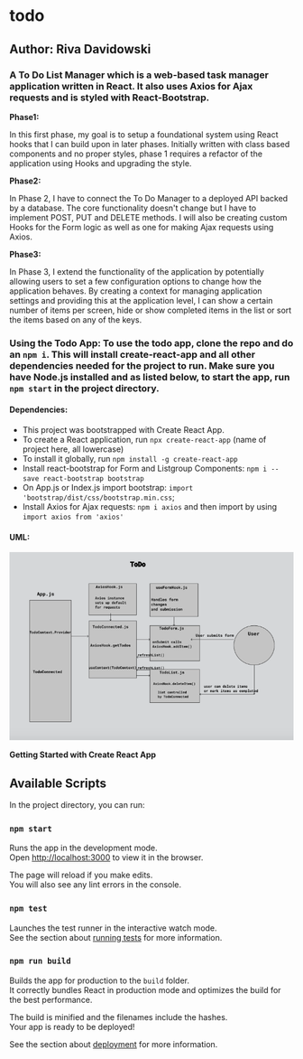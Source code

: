 
# todo 

## Author: Riva Davidowski

### A To Do List Manager which is a web-based task manager application written in React. It also uses Axios for Ajax requests and  is styled with React-Bootstrap.

**Phase1:**

In this first phase, my goal is to setup a foundational system using React hooks that I can build upon in later phases. Initially written with class based components and no proper styles, phase 1 requires a refactor of the application using Hooks and upgrading the style.

**Phase2:**

In Phase 2, I have to connect the To Do Manager to a deployed API backed by a database. The core functionality doesn't change but I have to implement POST, PUT and DELETE methods.
I will also be creating custom Hooks for the Form logic as well as one for making Ajax requests using Axios.

**Phase3:**

In Phase 3, I extend the functionality of the application by potentially allowing users to set a few configuration options to change how the application behaves. By creating a context for managing application settings and providing this at the application level, I can show a certain number of items per screen, hide or show completed items in the list or sort the items based on any of the keys.

### Using the Todo App: To use the todo app, clone the repo and do an `npm i`. This will install create-react-app and all other dependencies needed for the project to run. Make sure you have Node.js installed and as listed below, to start the app, run `npm start` in the project directory.

#### Dependencies:

- This project was bootstrapped with Create React App. 
- To create a React application, run `npx create-react-app` (name of project here, all lowercase)
- To install it globally, run `npm install -g create-react-app`
- Install react-bootstrap for Form and Listgroup Components: `npm i --save react-bootstrap bootstrap`
- On App.js or Index.js import bootstrap: `import 'bootstrap/dist/css/bootstrap.min.css`;
- Install Axios for Ajax requests: `npm i axios` and then import by using `import axios from 'axios'`


#### UML:

![UML](todo-uml.png)


**Getting Started with Create React App**

## Available Scripts

In the project directory, you can run:

### `npm start`

Runs the app in the development mode.\
Open [http://localhost:3000](http://localhost:3000) to view it in the browser.

The page will reload if you make edits.\
You will also see any lint errors in the console.

### `npm test`

Launches the test runner in the interactive watch mode.\
See the section about [running tests](https://facebook.github.io/create-react-app/docs/running-tests) for more information.

### `npm run build`

Builds the app for production to the `build` folder.\
It correctly bundles React in production mode and optimizes the build for the best performance.

The build is minified and the filenames include the hashes.\
Your app is ready to be deployed!

See the section about [deployment](https://facebook.github.io/create-react-app/docs/deployment) for more information.

